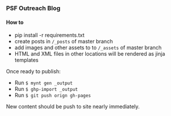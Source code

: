 ### PSF Outreach Blog

#### How to

* pip install -r requirements.txt
* create posts in `/_posts` of master branch
* add images and other assets to to `/_assets` of master branch
* HTML and XML files in other locations will be rendered as jinja templates

Once ready to publish:
* Run `$ mynt gen _output`
* Run `$ ghp-import _output`
* Run `$ git push orign gh-pages`

New content should be push to site nearly immediately.
